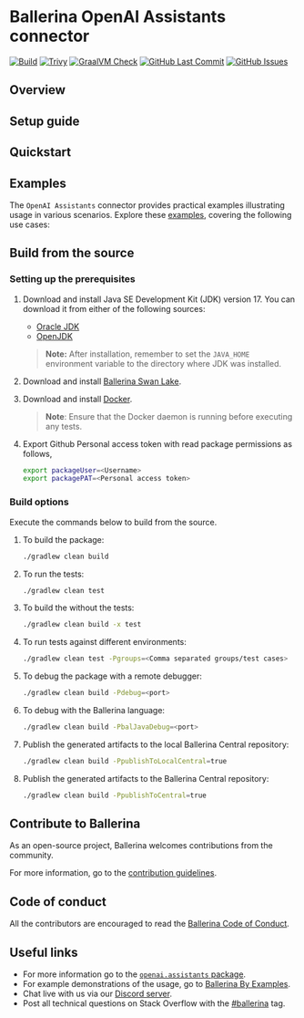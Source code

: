 # Ballerina OpenAI Assistants connector

[![Build](https://github.com/ballerina-platform/module-ballerinax-openai.assistants/actions/workflows/ci.yml/badge.svg)](https://github.com/ballerina-platform/module-ballerinax-openai.assistants/actions/workflows/ci.yml)
[![Trivy](https://github.com/ballerina-platform/module-ballerinax-openai.assistants/actions/workflows/trivy-scan.yml/badge.svg)](https://github.com/ballerina-platform/module-ballerinax-openai.assistants/actions/workflows/trivy-scan.yml)
[![GraalVM Check](https://github.com/ballerina-platform/module-ballerinax-openai.assistants/actions/workflows/build-with-bal-test-native.yml/badge.svg)](https://github.com/ballerina-platform/module-ballerinax-openai.assistants/actions/workflows/build-with-bal-test-graalvm.yml)
[![GitHub Last Commit](https://img.shields.io/github/last-commit/ballerina-platform/module-ballerinax-openai.assistants.svg)](https://github.com/ballerina-platform/module-ballerinax-openai.assistants/commits/master)
[![GitHub Issues](https://img.shields.io/github/issues/ballerina-platform/ballerina-library/module/openai.assistants.svg?label=Open%20Issues)](https://github.com/ballerina-platform/ballerina-library/labels/module%openai.assistants)

## Overview

[//]: # (TODO: Add overview mentioning the purpose of the module, supported REST API versions, and other high-level details.)

## Setup guide

[//]: # (TODO: Add detailed steps to obtain credentials and configure the module.)

## Quickstart

[//]: # (TODO: Add a quickstart guide to demonstrate a basic functionality of the module, including sample code snippets.)

## Examples

The `OpenAI Assistants` connector provides practical examples illustrating usage in various scenarios. Explore these [examples](https://github.com/module-ballerinax-openai.assistants/tree/main/examples/), covering the following use cases:

[//]: # (TODO: Add examples)

## Build from the source

### Setting up the prerequisites

1. Download and install Java SE Development Kit (JDK) version 17. You can download it from either of the following sources:

    * [Oracle JDK](https://www.oracle.com/java/technologies/downloads/)
    * [OpenJDK](https://adoptium.net/)

   > **Note:** After installation, remember to set the `JAVA_HOME` environment variable to the directory where JDK was installed.

2. Download and install [Ballerina Swan Lake](https://ballerina.io/).

3. Download and install [Docker](https://www.docker.com/get-started).

   > **Note**: Ensure that the Docker daemon is running before executing any tests.

4. Export Github Personal access token with read package permissions as follows,

    ```bash
    export packageUser=<Username>
    export packagePAT=<Personal access token>
    ```

### Build options

Execute the commands below to build from the source.

1. To build the package:

   ```bash
   ./gradlew clean build
   ```

2. To run the tests:

   ```bash
   ./gradlew clean test
   ```

3. To build the without the tests:

   ```bash
   ./gradlew clean build -x test
   ```

4. To run tests against different environments:

   ```bash
   ./gradlew clean test -Pgroups=<Comma separated groups/test cases>
   ```

5. To debug the package with a remote debugger:

   ```bash
   ./gradlew clean build -Pdebug=<port>
   ```

6. To debug with the Ballerina language:

   ```bash
   ./gradlew clean build -PbalJavaDebug=<port>
   ```

7. Publish the generated artifacts to the local Ballerina Central repository:

    ```bash
    ./gradlew clean build -PpublishToLocalCentral=true
    ```

8. Publish the generated artifacts to the Ballerina Central repository:

   ```bash
   ./gradlew clean build -PpublishToCentral=true
   ```

## Contribute to Ballerina

As an open-source project, Ballerina welcomes contributions from the community.

For more information, go to the [contribution guidelines](https://github.com/ballerina-platform/ballerina-lang/blob/master/CONTRIBUTING.md).

## Code of conduct

All the contributors are encouraged to read the [Ballerina Code of Conduct](https://ballerina.io/code-of-conduct).

## Useful links

* For more information go to the [`openai.assistants` package](https://central.ballerina.io/ballerinax/openai.assistants/latest).
* For example demonstrations of the usage, go to [Ballerina By Examples](https://ballerina.io/learn/by-example/).
* Chat live with us via our [Discord server](https://discord.gg/ballerinalang).
* Post all technical questions on Stack Overflow with the [#ballerina](https://stackoverflow.com/questions/tagged/ballerina) tag.
